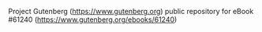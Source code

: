 Project Gutenberg (https://www.gutenberg.org) public repository for eBook #61240 (https://www.gutenberg.org/ebooks/61240)
